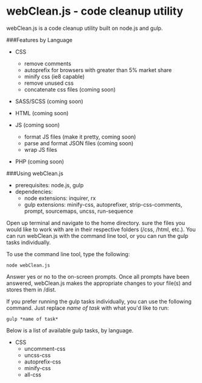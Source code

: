 webClean.js - code cleanup utility
=============================

webClean.js is a code cleanup utility built on node.js and gulp.


###Features by Language

- CSS
     - remove comments
     - autoprefix for browsers with greater than 5% market share
     - minify css (ie8 capable)
     - remove unused css
     - concatenate css files (coming soon)

- SASS/SCSS (coming soon)

- HTML (coming soon)

- JS (coming soon)
    - format JS files (make it pretty, coming soon)
    - parse and format JSON files (coming soon)
    - wrap JS files

- PHP (coming soon)

###Using webClean.js

- prerequisites: node.js, gulp
- dependencies:
    - node extensions: inquirer, rx
    - gulp extensions: minify-css, autoprefixer, strip-css-comments, prompt, sourcemaps, uncss, run-sequence

Open up terminal and navigate to the home directory. sure the files you would like to work with are in their
respective folders (/css, /html, etc.). You can run webClean.js with the command line tool,
or you can run the gulp tasks individually.

To use the command line tool, type the following:

``` shell
node webClean.js
```

Answer yes or no to the on-screen prompts. Once all prompts have been answered, webClean.js makes the
appropriate changes to your file(s) and stores them in /dist.

If you prefer running the gulp tasks individually, you can use the following command. Just replace *name of task*
with what you'd like to run:

``` shell
gulp *name of task*
```

Below is a list of available gulp tasks, by language.

- CSS
    - uncomment-css
    - uncss-css
    - autoprefix-css
    - minify-css
    - all-css